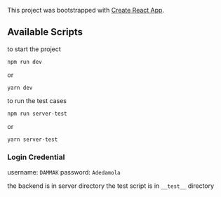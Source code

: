 This project was bootstrapped with [Create React App](https://github.com/facebook/create-react-app).

## Available Scripts

to start the project

`npm run dev`

or

`yarn dev`

to run the test cases

`npm run server-test`

or

`yarn server-test`

### Login Credential

username: `DAMMAK`
password: `Adedamola`

the backend is in server directory
the test script is in `__test__` directory
